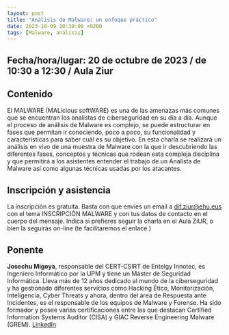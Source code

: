 ```yaml
---
layout: post
title: "Análisis de Malware: un enfoque práctico"
date: 2023-10-09 10:30:00 +0200
tags: [Malware, análisis]
---
```

## Fecha/hora/lugar: 20 de octubre de 2023 / de 10:30 a 12:30 / Aula Ziur

## Contenido

El MALWARE (MALicious softWARE) es una de las amenazas más comunes que se encuentran los analistas de ciberseguridad en su día a día. Aunque el proceso de análisis de Malware es complejo, se puede estructurar en fases que permitan ir conociendo, poco a poco, su funcionalidad y características para saber cuál es su objetivo. En esta charla se realizará un análisis en vivo de una muestra de Malware con la que ir descubriendo las diferentes fases, conceptos y técnicas que rodean esta compleja disciplina y que permitirá a los asistentes entender el trabajo de un Analista de Malware así como algunas técnicas usadas por los atacantes.

## Inscripción y asistencia

La inscripción es gratuita. Basta con que envíes un email a dif.ziur@ehu.eus con el tema INSCRIPCIÓN MALWARE y con tus datos de contacto en el cuerpo del mensaje. Indica si prefieres seguir la charla en el Aula ZiUR, o bien la seguirás on-line (te facilitaremos el enlace.)


## Ponente

**Josechu Migoya**, responsable del CERT-CSIRT de Entelgy Innotec, es Ingeniero Informático por la UPM y tiene un Máster de Seguridad Informática. Lleva más de 12 años dedicado al mundo de la ciberseguridad y ha gestionado diferentes servicios como Hacking Ético, Monitorización, Inteligencia, Cyber Threats y ahora, dentro del área de Respuesta ante Incidentes, es el responsable de los equipos de Malware y Forense. Ha sido formador y posee varias certificaciones entre las que destacan Certified Information Systems Auditor (CISA) y GIAC Reverse Engineering Malware (GREM). [LinkedIn](https://es.linkedin.com/in/josechumigoya)
